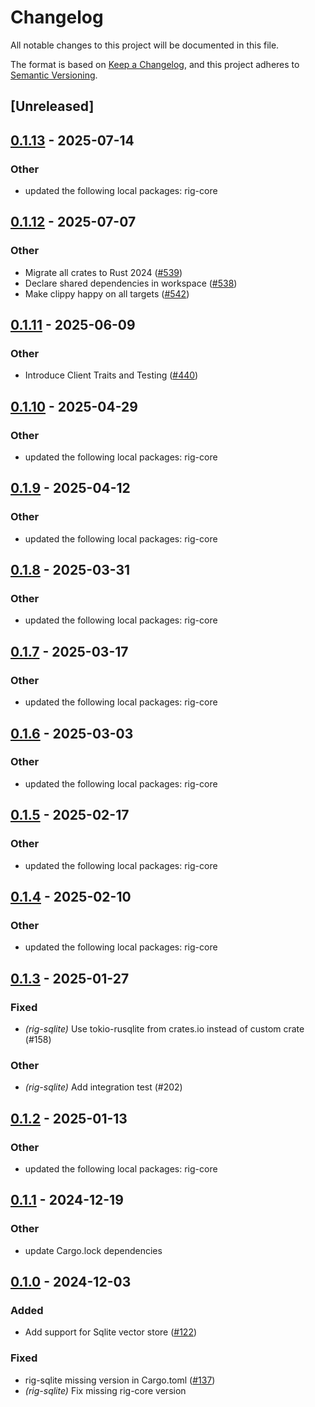 # Changelog

All notable changes to this project will be documented in this file.

The format is based on [Keep a Changelog](https://keepachangelog.com/en/1.0.0/),
and this project adheres to [Semantic Versioning](https://semver.org/spec/v2.0.0.html).

## [Unreleased]

## [0.1.13](https://github.com/0xPlaygrounds/rig/compare/rig-sqlite-v0.1.12...rig-sqlite-v0.1.13) - 2025-07-14

### Other

- updated the following local packages: rig-core

## [0.1.12](https://github.com/0xPlaygrounds/rig/compare/rig-sqlite-v0.1.11...rig-sqlite-v0.1.12) - 2025-07-07

### Other

- Migrate all crates to Rust 2024 ([#539](https://github.com/0xPlaygrounds/rig/pull/539))
- Declare shared dependencies in workspace ([#538](https://github.com/0xPlaygrounds/rig/pull/538))
- Make clippy happy on all targets ([#542](https://github.com/0xPlaygrounds/rig/pull/542))

## [0.1.11](https://github.com/0xPlaygrounds/rig/compare/rig-sqlite-v0.1.10...rig-sqlite-v0.1.11) - 2025-06-09

### Other

- Introduce Client Traits and Testing ([#440](https://github.com/0xPlaygrounds/rig/pull/440))

## [0.1.10](https://github.com/0xPlaygrounds/rig/compare/rig-sqlite-v0.1.9...rig-sqlite-v0.1.10) - 2025-04-29

### Other

- updated the following local packages: rig-core

## [0.1.9](https://github.com/0xPlaygrounds/rig/compare/rig-sqlite-v0.1.8...rig-sqlite-v0.1.9) - 2025-04-12

### Other

- updated the following local packages: rig-core

## [0.1.8](https://github.com/0xPlaygrounds/rig/compare/rig-sqlite-v0.1.7...rig-sqlite-v0.1.8) - 2025-03-31

### Other

- updated the following local packages: rig-core

## [0.1.7](https://github.com/0xPlaygrounds/rig/compare/rig-sqlite-v0.1.6...rig-sqlite-v0.1.7) - 2025-03-17

### Other

- updated the following local packages: rig-core

## [0.1.6](https://github.com/0xPlaygrounds/rig/compare/rig-sqlite-v0.1.5...rig-sqlite-v0.1.6) - 2025-03-03

### Other

- updated the following local packages: rig-core

## [0.1.5](https://github.com/0xPlaygrounds/rig/compare/rig-sqlite-v0.1.4...rig-sqlite-v0.1.5) - 2025-02-17

### Other

- updated the following local packages: rig-core

## [0.1.4](https://github.com/0xPlaygrounds/rig/compare/rig-sqlite-v0.1.3...rig-sqlite-v0.1.4) - 2025-02-10

### Other

- updated the following local packages: rig-core

## [0.1.3](https://github.com/0xPlaygrounds/rig/compare/rig-sqlite-v0.1.2...rig-sqlite-v0.1.3) - 2025-01-27

### Fixed

- *(rig-sqlite)* Use tokio-rusqlite from crates.io instead of custom crate (#158)

### Other

- *(rig-sqlite)* Add integration test (#202)

## [0.1.2](https://github.com/0xPlaygrounds/rig/compare/rig-sqlite-v0.1.1...rig-sqlite-v0.1.2) - 2025-01-13

### Other

- updated the following local packages: rig-core

## [0.1.1](https://github.com/0xPlaygrounds/rig/compare/rig-sqlite-v0.1.0...rig-sqlite-v0.1.1) - 2024-12-19

### Other

- update Cargo.lock dependencies

## [0.1.0](https://github.com/0xPlaygrounds/rig/releases/tag/rig-sqlite-v0.1.0) - 2024-12-03

### Added

- Add support for Sqlite vector store ([#122](https://github.com/0xPlaygrounds/rig/pull/122))

### Fixed

- rig-sqlite missing version in Cargo.toml ([#137](https://github.com/0xPlaygrounds/rig/pull/137))
- *(rig-sqlite)* Fix missing rig-core version
